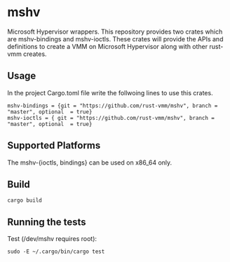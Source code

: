 # mshv

Microsoft Hypervisor wrappers. This repository provides two crates which are mshv-bindings and mshv-ioctls.
These crates will provide the APIs and definitions to create a VMM on Microsoft Hypervisor along with other rust-vmm creates.

## Usage

In the project Cargo.toml file write the follwoing lines to use this crates.
```
mshv-bindings = {git = "https://github.com/rust-vmm/mshv", branch = "master", optional  = true}
mshv-ioctls = { git = "https://github.com/rust-vmm/mshv", branch = "master", optional  = true}
```
## Supported Platforms

The mshv-{ioctls, bindings} can be used on x86_64 only.

## Build
```shell
cargo build
```
## Running the tests
Test (/dev/mshv requires root):
```shell
sudo -E ~/.cargo/bin/cargo test
```
